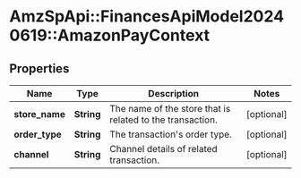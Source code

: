 # AmzSpApi::FinancesApiModel20240619::AmazonPayContext

## Properties
Name | Type | Description | Notes
------------ | ------------- | ------------- | -------------
**store_name** | **String** | The name of the store that is related to the transaction. | [optional] 
**order_type** | **String** | The transaction&#x27;s order type. | [optional] 
**channel** | **String** | Channel details of related transaction. | [optional] 

